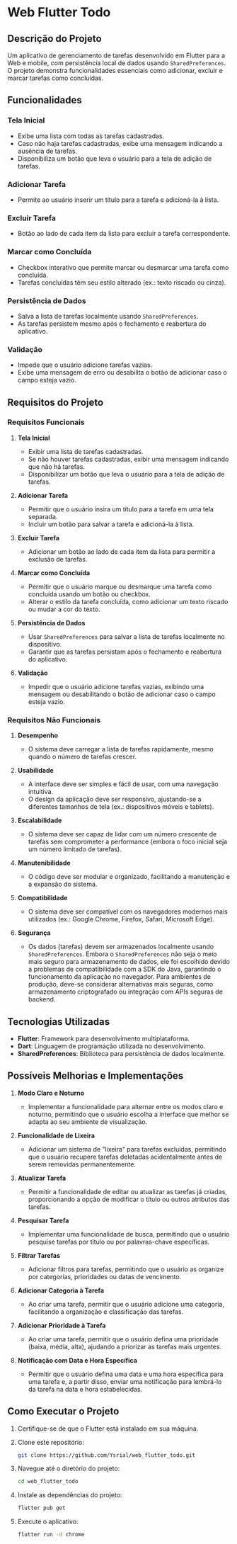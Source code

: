 # Web Flutter Todo

## Descrição do Projeto

Um aplicativo de gerenciamento de tarefas desenvolvido em Flutter para a Web e mobile, com persistência local de dados usando `SharedPreferences`. O projeto demonstra funcionalidades essenciais como adicionar, excluir e marcar tarefas como concluídas.

## Funcionalidades

### Tela Inicial

- Exibe uma lista com todas as tarefas cadastradas.
- Caso não haja tarefas cadastradas, exibe uma mensagem indicando a ausência de tarefas.
- Disponibiliza um botão que leva o usuário para a tela de adição de tarefas.

### Adicionar Tarefa

- Permite ao usuário inserir um título para a tarefa e adicioná-la à lista.

### Excluir Tarefa

- Botão ao lado de cada item da lista para excluir a tarefa correspondente.

### Marcar como Concluída

- Checkbox interativo que permite marcar ou desmarcar uma tarefa como concluída.
- Tarefas concluídas têm seu estilo alterado (ex.: texto riscado ou cinza).

### Persistência de Dados

- Salva a lista de tarefas localmente usando `SharedPreferences`.
- As tarefas persistem mesmo após o fechamento e reabertura do aplicativo.

### Validação

- Impede que o usuário adicione tarefas vazias.
- Exibe uma mensagem de erro ou desabilita o botão de adicionar caso o campo esteja vazio.

## Requisitos do Projeto

### Requisitos Funcionais

1. **Tela Inicial**

   - Exibir uma lista de tarefas cadastradas.
   - Se não houver tarefas cadastradas, exibir uma mensagem indicando que não há tarefas.
   - Disponibilizar um botão que leva o usuário para a tela de adição de tarefas.

2. **Adicionar Tarefa**

   - Permitir que o usuário insira um título para a tarefa em uma tela separada.
   - Incluir um botão para salvar a tarefa e adicioná-la à lista.

3. **Excluir Tarefa**

   - Adicionar um botão ao lado de cada item da lista para permitir a exclusão de tarefas.

4. **Marcar como Concluída**

   - Permitir que o usuário marque ou desmarque uma tarefa como concluída usando um botão ou checkbox.
   - Alterar o estilo da tarefa concluída, como adicionar um texto riscado ou mudar a cor do texto.

5. **Persistência de Dados**

   - Usar `SharedPreferences` para salvar a lista de tarefas localmente no dispositivo.
   - Garantir que as tarefas persistam após o fechamento e reabertura do aplicativo.

6. **Validação**
   - Impedir que o usuário adicione tarefas vazias, exibindo uma mensagem ou desabilitando o botão de adicionar caso o campo esteja vazio.

### Requisitos Não Funcionais

1. **Desempenho**

   - O sistema deve carregar a lista de tarefas rapidamente, mesmo quando o número de tarefas crescer.

2. **Usabilidade**

   - A interface deve ser simples e fácil de usar, com uma navegação intuitiva.
   - O design da aplicação deve ser responsivo, ajustando-se a diferentes tamanhos de tela (ex.: dispositivos móveis e tablets).

3. **Escalabilidade**

   - O sistema deve ser capaz de lidar com um número crescente de tarefas sem comprometer a performance (embora o foco inicial seja um número limitado de tarefas).

4. **Manutenibilidade**

   - O código deve ser modular e organizado, facilitando a manutenção e a expansão do sistema.

5. **Compatibilidade**

   - O sistema deve ser compatível com os navegadores modernos mais utilizados (ex.: Google Chrome, Firefox, Safari, Microsoft Edge).

6. **Segurança**
   - Os dados (tarefas) devem ser armazenados localmente usando `SharedPreferences`. Embora o `SharedPreferences` não seja o meio mais seguro para armazenamento de dados, ele foi escolhido devido a problemas de compatibilidade com a SDK do Java, garantindo o funcionamento da aplicação no navegador. Para ambientes de produção, deve-se considerar alternativas mais seguras, como armazenamento criptografado ou integração com APIs seguras de backend.

## Tecnologias Utilizadas

- **Flutter**: Framework para desenvolvimento multiplataforma.
- **Dart**: Linguagem de programação utilizada no desenvolvimento.
- **SharedPreferences**: Biblioteca para persistência de dados localmente.

## Possíveis Melhorias e Implementações

1. **Modo Claro e Noturno**

   - Implementar a funcionalidade para alternar entre os modos claro e noturno, permitindo que o usuário escolha a interface que melhor se adapta ao seu ambiente de visualização.

2. **Funcionalidade de Lixeira**

   - Adicionar um sistema de "lixeira" para tarefas excluídas, permitindo que o usuário recupere tarefas deletadas acidentalmente antes de serem removidas permanentemente.

3. **Atualizar Tarefa**

   - Permitir a funcionalidade de editar ou atualizar as tarefas já criadas, proporcionando a opção de modificar o título ou outros atributos das tarefas.

4. **Pesquisar Tarefa**

   - Implementar uma funcionalidade de busca, permitindo que o usuário pesquise tarefas por título ou por palavras-chave específicas.

5. **Filtrar Tarefas**

   - Adicionar filtros para tarefas, permitindo que o usuário as organize por categorias, prioridades ou datas de vencimento.

6. **Adicionar Categoria à Tarefa**

   - Ao criar uma tarefa, permitir que o usuário adicione uma categoria, facilitando a organização e classificação das tarefas.

7. **Adicionar Prioridade à Tarefa**

   - Ao criar uma tarefa, permitir que o usuário defina uma prioridade (baixa, média, alta), ajudando a priorizar as tarefas mais urgentes.

8. **Notificação com Data e Hora Específica**
   - Permitir que o usuário defina uma data e uma hora específica para uma tarefa e, a partir disso, enviar uma notificação para lembrá-lo da tarefa na data e hora estabelecidas.

## Como Executar o Projeto

1. Certifique-se de que o Flutter está instalado em sua máquina.
2. Clone este repositório:

   ```bash
   git clone https://github.com/Ysrial/web_flutter_todo.git

   ```

3. Navegue até o diretório do projeto:

   ```bash
   cd web_flutter_todo

   ```

4. Instale as dependências do projeto:

   ```bash
   flutter pub get

   ```

5. Execute o aplicativo:
   ```bash
   flutter run -d chrome
   ```
